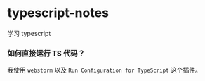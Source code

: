 # typescript-notes
学习 typescript
### 如何直接运行 TS 代码？
我使用 `webstorm` 以及 `Run Configuration for TypeScript` 这个插件。